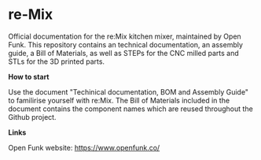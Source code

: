 # re-Mix
Official documentation for the re:Mix kitchen mixer, maintained by Open Funk. This repository contains an technical documentation, an assembly guide, a Bill of Materials, as well as STEPs for the CNC milled parts and STLs for the 3D printed parts.

**How to start**

Use the document "Techinical documentation, BOM and Assembly Guide" to familirise yourself with re:Mix. The Bill of Materials included in the document contains the component names which are reused throughout the Github project.

**Links**

Open Funk website: https://www.openfunk.co/

